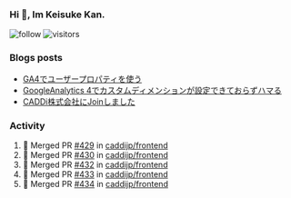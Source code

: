 ### Hi 👋, Im Keisuke Kan.

<!--
**9renpoto/9renpoto** is a ✨ _special_ ✨ repository because its `README.md` (this file) appears on your GitHub profile.

Here are some ideas to get you started:

- 🔭 I’m currently working on ...
- 🌱 I’m currently learning ...
- 👯 I’m looking to collaborate on ...
- 🤔 I’m looking for help with ...
- 💬 Ask me about ...
- 📫 How to reach me: ...
- 😄 Pronouns: ...
- ⚡ Fun fact: ...
-->

![follow](https://img.shields.io/github/followers/9renpoto?label=Follow&style=social)
![visitors](https://komarev.com/ghpvc/?username=9renpoto&label=Profile%20views&color=0e75b6&style=flat)

### Blogs posts

<!-- BLOG-POST-LIST:START -->
- [GA4でユーザープロパティを使う](https://9renpoto.dev/2021/02/21/google-analytics-4-user-properties/)
- [GoogleAnalytics 4でカスタムディメンションが設定できておらずハマる](https://9renpoto.dev/2021/02/13/google-analytics-4/)
- [CADDi株式会社にJoinしました](https://9renpoto.dev/2020/12/05/join/)
<!-- BLOG-POST-LIST:END -->

### Activity

<!--START_SECTION:activity-->
1. 🎉 Merged PR [#429](https://github.com/caddijp/frontend/pull/429) in [caddijp/frontend](https://github.com/caddijp/frontend)
2. 🎉 Merged PR [#430](https://github.com/caddijp/frontend/pull/430) in [caddijp/frontend](https://github.com/caddijp/frontend)
3. 🎉 Merged PR [#432](https://github.com/caddijp/frontend/pull/432) in [caddijp/frontend](https://github.com/caddijp/frontend)
4. 🎉 Merged PR [#433](https://github.com/caddijp/frontend/pull/433) in [caddijp/frontend](https://github.com/caddijp/frontend)
5. 🎉 Merged PR [#434](https://github.com/caddijp/frontend/pull/434) in [caddijp/frontend](https://github.com/caddijp/frontend)
<!--END_SECTION:activity-->

<!--START_SECTION:waka-->
<!--END_SECTION:waka-->